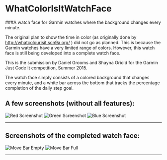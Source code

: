# WhatColorIsItWatchFace
###A watch face for Garmin watches where the background changes every minute.

The original plan to show the time in color (as originally done by http://whatcolourisit.scn9a.org/ ) did not go as planned. This is because the Garmin watches have a very limited range of colors. However, this watch face is still being developed into a complete watch face.

This is the submission by Daniel Grooms and Shayna Oriold for the Garmin Just Code It competition, Summer 2015.

The watch face simply consists of a colored background that changes every minute, and a white bar across the bottom that tracks the percentage completion of the daily step goal.

A few screenshots (without all features):
------
![Red Screenshot](https://github.com/dagrooms52/WhatColorIsItWatchFace/blob/master/Screenshots/RedScreenLowSteps.png)
![Green Screenshot](https://github.com/dagrooms52/WhatColorIsItWatchFace/blob/master/Screenshots/GreenScreenMidSteps.png)
![Blue Screenshot](https://github.com/dagrooms52/WhatColorIsItWatchFace/blob/master/Screenshots/BlueScreenHighSteps.png)
***
Screenshots of the completed watch face:
------
![Move Bar Empty](https://github.com/dagrooms52/WhatColorIsItWatchFace/blob/master/Screenshots/CompleteOrangeVivoActive.png)
![Move Bar Full](https://github.com/dagrooms52/WhatColorIsItWatchFace/blob/master/Screenshots/FullMoveBarBlue.png)
***
